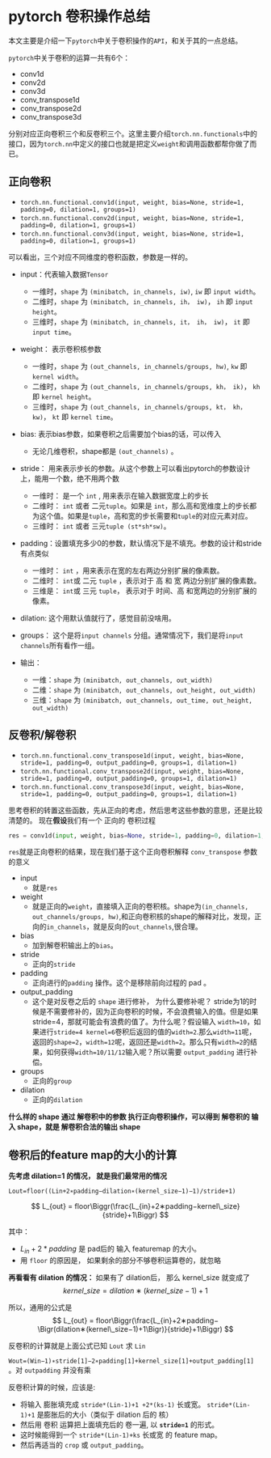 # pytorch 卷积操作总结
本文主要是介绍一下`pytorch`中关于卷积操作的`API`，和关于其的一点总结。

`pytorch`中关于卷积的运算一共有6个：

* conv1d
* conv2d
* conv3d
* conv_transpose1d
* conv_transpose2d
* conv_transpose3d

分别对应正向卷积三个和反卷积三个。这里主要介绍`torch.nn.functionals`中的接口，因为`torch.nn`中定义的接口也就是把定义`weight`和调用函数都帮你做了而已。

## 正向卷积

* `torch.nn.functional.conv1d(input, weight, bias=None, stride=1, padding=0, dilation=1, groups=1)`
* `torch.nn.functional.conv2d(input, weight, bias=None, stride=1, padding=0, dilation=1, groups=1)`
* `torch.nn.functional.conv3d(input, weight, bias=None, stride=1, padding=0, dilation=1, groups=1)`

可以看出，三个对应不同维度的卷积函数，参数是一样的。

- input：代表输入数据`Tensor`
  - 一维时，`shape` 为 `(minibatch, in_channels, iw)`, `iw` 即 `input width`。
  - 二维时，`shape` 为 `(minibatch, in_channels, ih， iw)`， `ih` 即 `input height`。
  - 三维时，`shape` 为 `(minibatch, in_channels, it， ih， iw)`， `it` 即 `input time`。

- weight： 表示卷积核参数
  - 一维时，`shape` 为 `(out_channels, in_channels/groups, hw)`, `kw` 即 `kernel width`。
  - 二维时，`shape` 为 `(out_channels, in_channels/groups, kh， ik)`， `kh` 即 `kernel height`。
  - 三维时，`shape` 为 `(out_channels, in_channels/groups, kt， kh， kw)`， `kt` 即 `kernel time`。

- bias: 表示bias参数，如果卷积之后需要加个bias的话，可以传入
  - 无论几维卷积，shape都是 `(out_channels)` 。

- stride： 用来表示步长的参数。从这个参数上可以看出pytorch的参数设计上，能用一个数，绝不用两个数
  - 一维时： 是一个 `int` , 用来表示在输入数据宽度上的步长
  - 二维时： `int` 或者 二元`tuple`。如果是 `int`，那么高和宽维度上的步长都为这个值。如果是`tuple`，高和宽的步长需要和`tuple`的对应元素对应。
  - 三维时： `int` 或者 三元`tuple (st*sh*sw)`。

- padding：设置填充多少0的参数，默认情况下是不填充。参数的设计和stride有点类似
  - 一维时： `int` ，用来表示在宽的左右两边分别扩展的像素数。
  - 二维时： `int`或 二元 `tuple` ，表示对于 高 和 宽 两边分别扩展的像素数。
  - 三维是： `int`或 三元 `tuple`， 表示对于 时间、高 和宽两边的分别扩展的像素。

- dilation: 这个用默认值就行了，感觉目前没啥用。

- groups： 这个是将`input channels` 分组。通常情况下，我们是将`input channels`所有看作一组。

- 输出：
  - 一维：`shape` 为 `(minibatch, out_channels, out_width)`
  - 二维：`shape` 为 `(minibatch, out_channels, out_height, out_width)`
  - 三维：`shape` 为 `(minibatch, out_channels, out_time, out_height, out_width)`

## 反卷积/解卷积

* `torch.nn.functional.conv_transpose1d(input, weight, bias=None, stride=1, padding=0, output_padding=0, groups=1, dilation=1)`
* `torch.nn.functional.conv_transpose2d(input, weight, bias=None, stride=1, padding=0, output_padding=0, groups=1, dilation=1)`
* `torch.nn.functional.conv_transpose3d(input, weight, bias=None, stride=1, padding=0, output_padding=0, groups=1, dilation=1)`

思考卷积的转置这些函数，先从正向的考虑，然后思考这些参数的意思，还是比较清楚的。
现在**假设**我们有一个 正向的 卷积过程
```python
res = conv1d(input, weight, bias=None, stride=1, padding=0, dilation=1, groups=1)
```
`res`就是正向卷积的结果，现在我们基于这个正向卷积解释 `conv_transpose` 参数的意义

- input
  - 就是`res`
- weight
  - 就是正向的`weight`，直接填入正向的卷积核。shape为`(in_channels, out_channels/groups, hw)`,和正向卷积核的shape的解释对比，发现，正向的`in_channels`，就是反向的`out_channels`,很合理。
- bias
  - 加到解卷积输出上的`bias`。
- stride
  - 正向的`stride`
- padding
  - 正向进行的`padding` 操作。这个是移除前向过程的 pad 。
- output_padding
  - 这个是对反卷之后的 `shape` 进行修补， 为什么要修补呢？ stride为1的时候是不需要修补的，因为正向卷积的时候，不会浪费输入的值。但是如果stride=4，那就可能会有浪费的值了。为什么呢？假设输入 `width=10`，如果进行`stride=4 kernel=6`卷积后返回的值的`width=2`.那么`width=11`呢，返回的`shape=2`，`width=12`呢，返回还是`width=2`。那么只有`width=2`的结果，如何获得`width=10/11/12`输入呢？所以需要 `output_padding` 进行补偿。
- groups
  - 正向的`group`
- dilation
  - 正向的`dilation`


**什么样的 shape 通过 解卷积中的参数 执行正向卷积操作，可以得到 解卷积的 输入 shape，就是 解卷积合法的输出 shape**



## 卷积后的feature map的大小的计算

**先考虑 dilation=1 的情况， 就是我们最常用的情况**

`Lout=floor((Lin+2∗padding−dilation∗(kernel_size−1)−1)/stride+1)`

$$
L_{out} = floor\Biggr(\frac{L_{in}+2∗padding−kernel\_size}{stride}+1\Biggr)
$$

其中： 

* $L_{in}+2*padding$ 是 pad后的 输入 featuremap 的大小。
* 用 `floor` 的原因是， 如果剩余的部分不够卷积运算卷的，就忽略

**再看看有 dilation 的情况：**
如果有了 dilation后， 那么 kernel_size 就变成了 $$kernel\_size=dilation∗(kernel\_size−1)+1$$

所以，通用的公式是
$$
L_{out} = floor\Biggr(\frac{L_{in}+2∗padding−\Bigr(dilation∗(kernel\_size−1)+1\Bigr)}{stride}+1\Biggr)
$$


反卷积的计算就是上面公式已知 `Lout` 求 `Lin`

`Wout=(Win−1)∗stride[1]−2∗padding[1]+kernel_size[1]+output_padding[1]` 。对 `outpadding` 并没有乘



反卷积计算的时候，应该是:

* 将输入 膨胀填充成 `stride*(Lin-1)+1 +2*(ks-1)` 长或宽。 `stride*(Lin-1)+1` 是膨胀后的大小（类似于 dilation 后的 核）
* 然后用 卷积 运算把上面填充后的 卷一遍, 以 **`stride=1`** 的形式。
* 这时候能得到一个 `stride*(Lin-1)+ks` 长或宽 的 feature map。 
* 然后再适当的 `crop` 或 `output_padding`。

